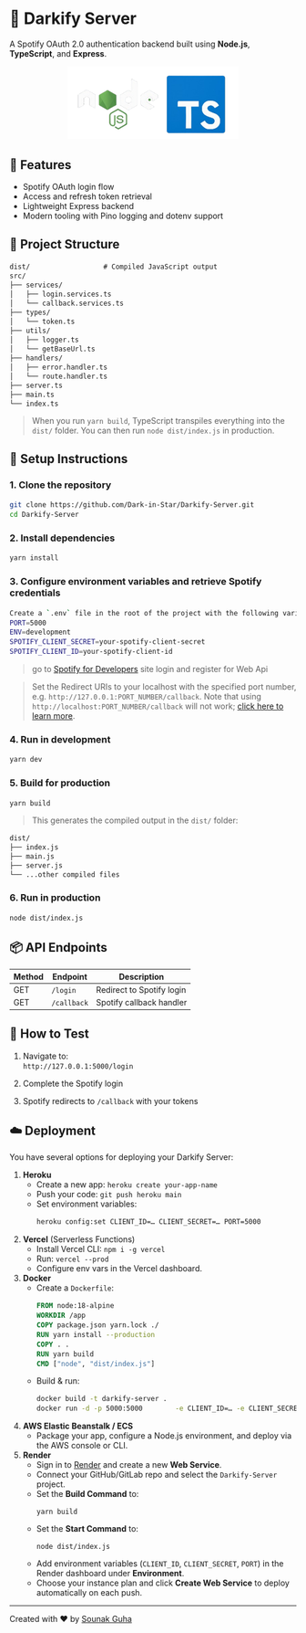 # 🎵 Darkify Server

A Spotify OAuth 2.0 authentication backend built using **Node.js**, **TypeScript**, and **Express**.

<p align="center">
  <img src="public/logo.png" alt="Darkify Logo" width="300" />
</p>

## 🚀 Features

- Spotify OAuth login flow  
- Access and refresh token retrieval  
- Lightweight Express backend  
- Modern tooling with Pino logging and dotenv support  

## 🧾 Project Structure

```
dist/                  # Compiled JavaScript output
src/
├── services/
│   ├── login.services.ts
│   └── callback.services.ts
├── types/
│   └── token.ts
├── utils/
│   ├── logger.ts
│   └── getBaseUrl.ts
├── handlers/
│   ├── error.handler.ts
│   └── route.handler.ts
├── server.ts
├── main.ts
└── index.ts
```

> When you run `yarn build`, TypeScript transpiles everything into the `dist/` folder. You can then run `node dist/index.js` in production.

## 🔧 Setup Instructions

### 1. Clone the repository

```bash
git clone https://github.com/Dark-in-Star/Darkify-Server.git
cd Darkify-Server
```

### 2. Install dependencies

```bash
yarn install
```

### 3. Configure environment variables and retrieve Spotify credentials
```bash
Create a `.env` file in the root of the project with the following variables:
PORT=5000
ENV=development
SPOTIFY_CLIENT_SECRET=your-spotify-client-secret
SPOTIFY_CLIENT_ID=your-spotify-client-id
```
> go to [Spotify for Developers](https://developer.spotify.com/dashboard) site login and register for Web Api

> Set the Redirect URIs to your localhost with the specified port number, e.g. `http://127.0.0.1:PORT_NUMBER/callback`. Note that using `http://localhost:PORT_NUMBER/callback` will not work; [click here to learn more](https://developer.spotify.com/documentation/web-api/concepts/redirect_uri).

### 4. Run in development

```bash
yarn dev
```

### 5. Build for production

```bash
yarn build
```

> This generates the compiled output in the `dist/` folder:

```
dist/
├── index.js
├── main.js
├── server.js
└── ...other compiled files
```

### 6. Run in production

```bash
node dist/index.js
```


## 📦 API Endpoints

| Method | Endpoint              | Description               |
|--------|-----------------------|---------------------------|
| GET    | `/login`     | Redirect to Spotify login |
| GET    | `/callback`  | Spotify callback handler  |

## 🧪 How to Test

1. Navigate to:  
   `http://127.0.0.1:5000/login`

2. Complete the Spotify login

3. Spotify redirects to `/callback` with your tokens

## ☁️ Deployment

You have several options for deploying your Darkify Server:

1. **Heroku**  
   - Create a new app: `heroku create your-app-name`  
   - Push your code: `git push heroku main`  
   - Set environment variables:  
     ```bash
     heroku config:set CLIENT_ID=… CLIENT_SECRET=… PORT=5000
     ```
2. **Vercel** (Serverless Functions)  
   - Install Vercel CLI: `npm i -g vercel`  
   - Run: `vercel --prod`  
   - Configure env vars in the Vercel dashboard.
3. **Docker**  
   - Create a `Dockerfile`:
     ```dockerfile
     FROM node:18-alpine
     WORKDIR /app
     COPY package.json yarn.lock ./
     RUN yarn install --production
     COPY . .
     RUN yarn build
     CMD ["node", "dist/index.js"]
     ```
   - Build & run:
     ```bash
     docker build -t darkify-server .
     docker run -d -p 5000:5000        -e CLIENT_ID=… -e CLIENT_SECRET=…        darkify-server
     ```
4. **AWS Elastic Beanstalk / ECS**  
   - Package your app, configure a Node.js environment, and deploy via the AWS console or CLI.
5. **Render**  
   - Sign in to [Render](https://render.com) and create a new **Web Service**.  
   - Connect your GitHub/GitLab repo and select the `Darkify-Server` project.  
   - Set the **Build Command** to:
     ```
     yarn build
     ```
   - Set the **Start Command** to:
     ```
     node dist/index.js
     ```
   - Add environment variables (`CLIENT_ID`, `CLIENT_SECRET`, `PORT`) in the Render dashboard under **Environment**.  
   - Choose your instance plan and click **Create Web Service** to deploy automatically on each push.
---

Created with ❤️ by [Sounak Guha](https://github.com/Dark-in-Star)